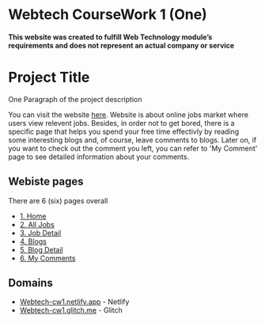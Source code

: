 # Webtech CourseWork 1 (One)

#### This website was created to fulfill Web Technology module’s requirements and does not represent an actual company or service

# Project Title

One Paragraph of the project description

You can visit the website
[here](https://webtech-cw1.netlify.app/). Website is about online jobs market where users view relevent jobs. Besides, in order not to get bored, there is a specific page that helps you spend your free time effectivly by reading some interesting blogs and, of course, leave comments to blogs. Later on, if you want to check out the comment you left, you can refer to 'My Comment' page to see detailed information about your comments.

## Webiste pages

There are 6 (six) pages overall
- [1. Home](https://webtech-cw1.netlify.app/)
- [2. All Jobs](https://webtech-cw1.netlify.app/pase/jobs/index.html)
- [3. Job Detail](https://webtech-cw1.netlify.app/pase/jobs/detail.html)
- [4. Blogs](https://webtech-cw1.netlify.app/pase/blogs/index.html)
- [5. Blog Detail](https://webtech-cw1.netlify.app/pase/blogs/detail.html)
- [6. My Comments](https://webtech-cw1.netlify.app/pase/comments/index.html)


## Domains

  - [Webtech-cw1.netlify.app](https://webtech-cw1.netlify.app/) - Netlify
  - [Webtech-cw1.glitch.me](https://webtech-cw1.glitch.me/) - Glitch
